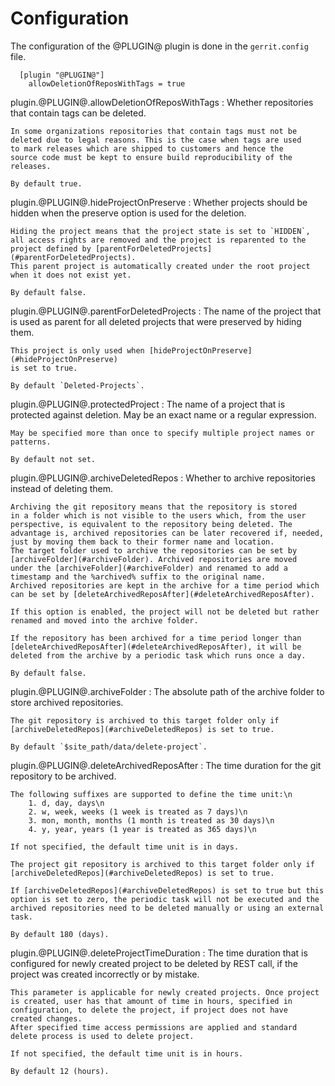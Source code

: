 Configuration
=============

The configuration of the @PLUGIN@ plugin is done in the `gerrit.config`
file.

```
  [plugin "@PLUGIN@"]
    allowDeletionOfReposWithTags = true

```

plugin.@PLUGIN@.allowDeletionOfReposWithTags
:	Whether repositories that contain tags can be deleted.

	In some organizations repositories that contain tags must not be
	deleted due to legal reasons. This is the case when tags are used
	to mark releases which are shipped to customers and hence the
	source code must be kept to ensure build reproducibility of the
	releases.

	By default true.

plugin.@PLUGIN@.hideProjectOnPreserve
:	Whether projects should be hidden when the preserve option is used
	for the deletion.

	Hiding the project means that the project state is set to `HIDDEN`,
	all access rights are removed and the project is reparented to the
	project defined by [parentForDeletedProjects](#parentForDeletedProjects).
	This parent project is automatically created under the root project
	when it does not exist yet.

	By default false.

plugin.@PLUGIN@.parentForDeletedProjects
:	The name of the project that is used as parent for all deleted
	projects that were preserved by hiding them.

	This project is only used when [hideProjectOnPreserve](#hideProjectOnPreserve)
	is set to true.

	By default `Deleted-Projects`.

plugin.@PLUGIN@.protectedProject
:	The name of a project that is protected against deletion. May be an exact
	name or a regular expression.

	May be specified more than once to specify multiple project names or
	patterns.

	By default not set.


plugin.@PLUGIN@.archiveDeletedRepos
:	Whether to archive repositories instead of deleting them.

	Archiving the git repository means that the repository is stored
	in a folder which is not visible to the users which, from the user
	perspective, is equivalent to the repository being deleted. The
	advantage is, archived repositories can be later recovered if, needed,
	just by moving them back to their former name and location.
	The target folder used to archive the repositories can be set by
	[archiveFolder](#archiveFolder). Archived repositories are moved
	under the [archiveFolder](#archiveFolder) and renamed to add a
	timestamp and the %archived% suffix to the original name.
	Archived repositories are kept in the archive for a time period which
	can be set by [deleteArchivedReposAfter](#deleteArchivedReposAfter).

	If this option is enabled, the project will not be deleted but rather
	renamed and moved into the archive folder.

	If the repository has been archived for a time period longer than
	[deleteArchivedReposAfter](#deleteArchivedReposAfter), it will be
	deleted from the archive by a periodic task which runs once a day.

	By default false.

plugin.@PLUGIN@.archiveFolder
:	The absolute path of the archive folder to store archived repositories.

	The git repository is archived to this target folder only if
	[archiveDeletedRepos](#archiveDeletedRepos) is set to true.

	By default `$site_path/data/delete-project`.

plugin.@PLUGIN@.deleteArchivedReposAfter
:	The time duration for the git repository to be archived.

	The following suffixes are supported to define the time unit:\n
		1. d, day, days\n
		2. w, week, weeks (1 week is treated as 7 days)\n
		3. mon, month, months (1 month is treated as 30 days)\n
		4. y, year, years (1 year is treated as 365 days)\n

	If not specified, the default time unit is in days.

	The project git repository is archived to this target folder only if
	[archiveDeletedRepos](#archiveDeletedRepos) is set to true.

	If [archiveDeletedRepos](#archiveDeletedRepos) is set to true but this
	option is set to zero, the periodic task will not be executed and the
	archived repositories need to be deleted manually or using an external
	task.

	By default 180 (days).

plugin.@PLUGIN@.deleteProjectTimeDuration
:	The time duration that is configured for newly created project to be
deleted by REST call, if the project was created incorrectly or by mistake.

	This parameter is applicable for newly created projects. Once project
	is created, user has that amount of time in hours, specified in
    configuration, to delete the project, if project does not have
    created changes.
	After specified time access permissions are applied and standard
    delete process is used to delete project.

	If not specified, the default time unit is in hours.

	By default 12 (hours).
